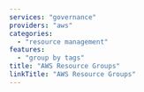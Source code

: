 ```yaml
---
services: "governance"
providers: "aws"
categories:
  - "resource management"
features:
  - "group by tags"
title: "AWS Resource Groups"
linkTitle: "AWS Resource Groups"
---
```

